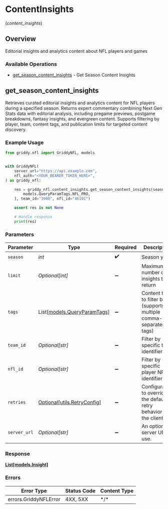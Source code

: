 # ContentInsights
(*content_insights*)

## Overview

Editorial insights and analytics content about NFL players and games

### Available Operations

* [get_season_content_insights](#get_season_content_insights) - Get Season Content Insights

## get_season_content_insights

Retrieves curated editorial insights and analytics content for NFL players during
a specified season. Returns expert commentary combining Next Gen Stats data with
editorial analysis, including pregame previews, postgame breakdowns, fantasy insights,
and evergreen content. Supports filtering by player, team, content tags, and publication
limits for targeted content discovery.


### Example Usage

<!-- UsageSnippet language="python" operationID="getSeasonContentInsights" method="get" path="/api/content/insights/season" -->
```python
from griddy.nfl import GriddyNFL, models


with GriddyNFL(
    server_url="https://api.example.com",
    nfl_auth="<YOUR_BEARER_TOKEN_HERE>",
) as griddy_nfl:

    res = griddy_nfl.content_insights.get_season_content_insights(season=2025, limit=60, tags=[
        models.QueryParamTags.NFL_PRO,
    ], team_id="3900", nfl_id="46101")

    assert res is not None

    # Handle response
    print(res)

```

### Parameters

| Parameter                                                           | Type                                                                | Required                                                            | Description                                                         | Example                                                             |
| ------------------------------------------------------------------- | ------------------------------------------------------------------- | ------------------------------------------------------------------- | ------------------------------------------------------------------- | ------------------------------------------------------------------- |
| `season`                                                            | *int*                                                               | :heavy_check_mark:                                                  | Season year                                                         | 2025                                                                |
| `limit`                                                             | *Optional[int]*                                                     | :heavy_minus_sign:                                                  | Maximum number of insights to return                                | 60                                                                  |
| `tags`                                                              | List[[models.QueryParamTags](../../models/queryparamtags.md)]       | :heavy_minus_sign:                                                  | Content tags to filter by (supports multiple comma-separated tags)  | [<br/>"nfl-pro"<br/>]                                               |
| `team_id`                                                           | *Optional[str]*                                                     | :heavy_minus_sign:                                                  | Filter by specific team identifier                                  | 3900                                                                |
| `nfl_id`                                                            | *Optional[str]*                                                     | :heavy_minus_sign:                                                  | Filter by specific player NFL identifier                            | 46101                                                               |
| `retries`                                                           | [Optional[utils.RetryConfig]](../../models/utils/retryconfig.md)    | :heavy_minus_sign:                                                  | Configuration to override the default retry behavior of the client. |                                                                     |
| `server_url`                                                        | *Optional[str]*                                                     | :heavy_minus_sign:                                                  | An optional server URL to use.                                      | http://localhost:8080                                               |

### Response

**[List[models.Insight]](../../models/.md)**

### Errors

| Error Type            | Status Code           | Content Type          |
| --------------------- | --------------------- | --------------------- |
| errors.GriddyNFLError | 4XX, 5XX              | \*/\*                 |